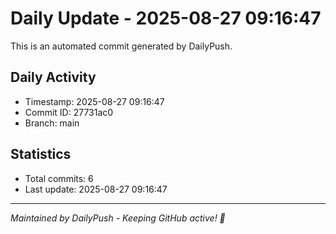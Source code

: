 # Daily Update - 2025-08-27 09:16:47

This is an automated commit generated by DailyPush.

## Daily Activity
- Timestamp: 2025-08-27 09:16:47
- Commit ID: 27731ac0
- Branch: main

## Statistics
- Total commits: 6
- Last update: 2025-08-27 09:16:47

---
*Maintained by DailyPush - Keeping GitHub active! 🚀*

